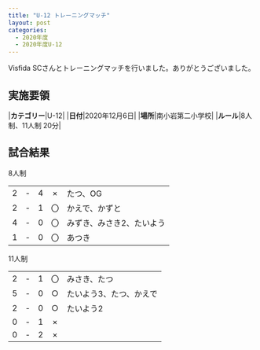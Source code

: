 ```yaml
---
title: "U-12 トレーニングマッチ"
layout: post
categories:
  - 2020年度
  - 2020年度U-12
---
```


Visfida SCさんとトレーニングマッチを行いました。ありがとうございました。

## 実施要領

|**カテゴリー**|U-12|
|**日付**|2020年12月6日|
|**場所**|南小岩第二小学校|
|**ルール**|8人制、11人制 20分|

## 試合結果

8人制

|    |   |    |    |         |
|:--:|:-:|:--:|:--:|:--------|
|   2| - |   4|×|たつ、OG|
|   2| - |   1|〇|かえで、かずと|
|   4| - |   0|〇|みずき、みさき2、たいよう|
|   1| - |   0|〇|あつき|

11人制

|    |   |    |    |         |
|:--:|:-:|:--:|:--:|:--------|
|   2| - |   1|〇|みさき、たつ|
|   5| - |   0|○|たいよう3、たつ、かえで|
|   2| - |   0|○|たいよう2|
|   0| - |   1|×||
|   0| - |   2|×||

